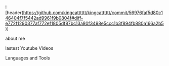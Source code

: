 ![header(https://github.com/kingcatttttt/kingcatttttt/commit/56976faf5d80c146404f7f5442ad9961f9b0804f#diff-e772f1290377af772ef1805df87bc13a80f3498e5ccc1b3f894fb880a166a2b5)]

about me 

lastest Youtube Videos

Languages and Tools